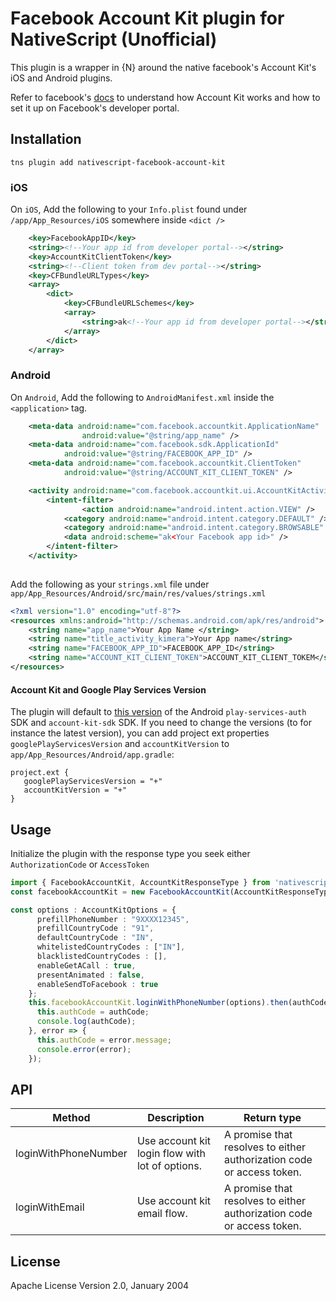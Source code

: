 # Facebook Account Kit plugin for NativeScript (Unofficial)

This plugin is a wrapper in {N} around the native facebook's Account Kit's iOS and Android plugins.

Refer to facebook's [docs](https://developers.facebook.com/docs/accountkit/) to understand how Account Kit works and how to set it up on Facebook's developer portal.

## Installation

```shell
tns plugin add nativescript-facebook-account-kit
```

### iOS
On `iOS`, Add the following to your `Info.plist` found under `/app/App_Resources/iOS` somewhere inside `<dict />`
```xml
    <key>FacebookAppID</key>
	<string><!--Your app id from developer portal--></string>
	<key>AccountKitClientToken</key>
	<string><!--Client token from dev portal--></string>
	<key>CFBundleURLTypes</key>
	<array>
		<dict>
			<key>CFBundleURLSchemes</key>
			<array>
				<string>ak<!--Your app id from developer portal--></string>
			</array>
		</dict>
	</array>
```

### Android
On `Android`, Add the following to `AndroidManifest.xml` inside the `<application>` tag.
```xml
	<meta-data android:name="com.facebook.accountkit.ApplicationName"
				android:value="@string/app_name" />
	<meta-data android:name="com.facebook.sdk.ApplicationId"
			android:value="@string/FACEBOOK_APP_ID" />
	<meta-data android:name="com.facebook.accountkit.ClientToken"
			android:value="@string/ACCOUNT_KIT_CLIENT_TOKEN" />

	<activity android:name="com.facebook.accountkit.ui.AccountKitActivity" >
		<intent-filter>
				<action android:name="android.intent.action.VIEW" />
			<category android:name="android.intent.category.DEFAULT" />
			<category android:name="android.intent.category.BROWSABLE" />
			<data android:scheme="ak<Your Facebook app id>" />
		</intent-filter>
	</activity>
    
```

Add the following as your `strings.xml` file under `app/App_Resources/Android/src/main/res/values/strings.xml`

```xml
<?xml version="1.0" encoding="utf-8"?>
<resources xmlns:android="http://schemas.android.com/apk/res/android">
    <string name="app_name">Your App Name </string>
    <string name="title_activity_kimera">Your App name</string>
    <string name="FACEBOOK_APP_ID">FACEBOOK_APP_ID</string>
    <string name="ACCOUNT_KIT_CLIENT_TOKEN">ACCOUNT_KIT_CLIENT_TOKEM</string>
</resources>
```

#### Account Kit and Google Play Services Version
The plugin will default to [this version](https://github.com/rajivnarayana/nativescript-facebook-account-kit/blob/master/src/platforms/android/include.gradle) of the Android `play-services-auth` SDK and `account-kit-sdk` SDK.
If you need to change the versions (to for instance the latest version), you can add  project ext properties `googlePlayServicesVersion` and `accountKitVersion` to `app/App_Resources/Android/app.gradle`:

```
project.ext {
   googlePlayServicesVersion = "+"
   accountKitVersion = "+"
}
```

## Usage 

Initialize the plugin with the response type you seek either `AuthorizationCode` or `AccessToken`
```typescript
import { FacebookAccountKit, AccountKitResponseType } from 'nativescript-facebook-account-kit';
const facebookAccountKit = new FacebookAccountKit(AccountKitResponseType.AuthorizationCode);
```
```typescript
const options : AccountKitOptions = {
      prefillPhoneNumber : "9XXXX12345", 
      prefillCountryCode : "91",
      defaultCountryCode : "IN",
      whitelistedCountryCodes : ["IN"],
      blacklistedCountryCodes : [],
      enableGetACall : true,
      presentAnimated : false,
      enableSendToFacebook : true
    };
    this.facebookAccountKit.loginWithPhoneNumber(options).then(authCode => {
      this.authCode = authCode;
      console.log(authCode);
    }, error => {
      this.authCode = error.message;
      console.error(error);
    });
```

## API
    
| Method | Description | Return type |
| --- | --- | --- |
| loginWithPhoneNumber | Use account kit login flow with lot of options. | A promise that resolves to either authorization code or access token. |
| loginWithEmail | Use account kit email flow. | A promise that resolves to either authorization code or access token. |

## License

Apache License Version 2.0, January 2004
